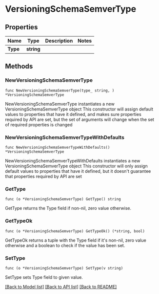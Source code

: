 # VersioningSchemaSemverType

## Properties

Name | Type | Description | Notes
------------ | ------------- | ------------- | -------------
**Type** | **string** |  | 

## Methods

### NewVersioningSchemaSemverType

`func NewVersioningSchemaSemverType(type_ string, ) *VersioningSchemaSemverType`

NewVersioningSchemaSemverType instantiates a new VersioningSchemaSemverType object
This constructor will assign default values to properties that have it defined,
and makes sure properties required by API are set, but the set of arguments
will change when the set of required properties is changed

### NewVersioningSchemaSemverTypeWithDefaults

`func NewVersioningSchemaSemverTypeWithDefaults() *VersioningSchemaSemverType`

NewVersioningSchemaSemverTypeWithDefaults instantiates a new VersioningSchemaSemverType object
This constructor will only assign default values to properties that have it defined,
but it doesn't guarantee that properties required by API are set

### GetType

`func (o *VersioningSchemaSemverType) GetType() string`

GetType returns the Type field if non-nil, zero value otherwise.

### GetTypeOk

`func (o *VersioningSchemaSemverType) GetTypeOk() (*string, bool)`

GetTypeOk returns a tuple with the Type field if it's non-nil, zero value otherwise
and a boolean to check if the value has been set.

### SetType

`func (o *VersioningSchemaSemverType) SetType(v string)`

SetType sets Type field to given value.



[[Back to Model list]](../README.md#documentation-for-models) [[Back to API list]](../README.md#documentation-for-api-endpoints) [[Back to README]](../README.md)


